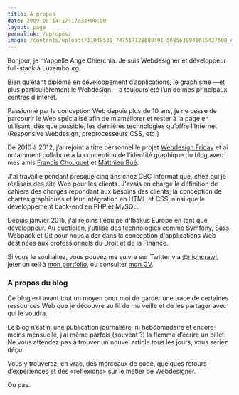 ```yaml
---
title: A propos
date: 2009-05-14T17:17:33+00:00
layout: page
permalink: /apropos/
image: /contents/uploads/11049531_747517128680491_5685630941615427600_o-825x510.jpg
---
```

Bonjour, je m’appelle Ange Chierchia. Je suis Webdesigner et développeur full-stack à Luxembourg.

Bien qu’étant diplômé en développement d’applications, le graphisme &mdash;et plus particulièrement le Webdesign&mdash; a toujours été l’un de mes principaux centres d’intérêt.

Passionné par la conception Web depuis plus de 10 ans, je ne cesse de parcourir le Web spécialisé afin de m&rsquo;améliorer et rester à la page en utilisant, dès que possible, les dernières technologies qu&rsquo;offre l&rsquo;Internet (Responsive Webdesign, préprocesseurs CSS, etc.)

De 2010 à 2012, j&rsquo;ai rejoint à titre personnel le projet [Webdesign Friday](http://wdfriday.com) et ai notamment collaboré à la conception de l&rsquo;identité graphique du blog avec mes amis [Francis Chouquet](http://fran6art.com "Francis Chouquet, webdesigner spécialiste WordPress") et [Matthieu Bué](http://twikito.com "Matthieu Bué, webdesigner expert SEO à Bordeaux").

J'ai travaillé pendant presque cinq ans chez CBC Informatique, chez qui je réalisais des site Web pour les clients. J'avais en charge la définition de cahiers des charges répondant aux besoins des clients, la conception de chartes graphiques et leur intégration en HTML et CSS, ainsi que le développement back-end en PHP et MySQL.

Depuis janvier 2015, j'ai rejoins l'équipe d'Ibakus Europe en tant que développeur. Au quotidien, j'utilise des technologies comme Symfony, Sass, Webpack et Git pour nous aider dans la conception d'applications Web destinées aux professionnels du Droit et de la Finance.

Si vous le souhaitez, vous pouvez me suivre sur Twitter via [@nighcrawl](http://twitter.com/nighcrawl), jeter un œil à [mon portfolio]({{site.baseurl}}/portfolio/ "Travaux"), ou consulter [mon CV]({{site.baseurl}}/cv/).

### A propos du blog

Ce blog est avant tout un moyen pour moi de garder une trace de certaines ressources Web que je découvre au fil de ma veille et de les partager avec qui le voudra.

Le blog n’est ni une publication journalière, ni hebdomadaire et encore moins mensuelle, j&rsquo;ai même parfois (souvent ?) la flemme d&rsquo;écrire un billet. Ne vous attendez pas à trouver un nouvel article tous les jours, vous seriez déçu.

Vous y trouverez, en vrac, des morceaux de code, quelques retours d’expériences et des «réflexions» sur le métier de Webdesigner.

Ou pas.
